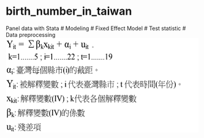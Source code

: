 # birth_number_in_taiwan
Panel data with Stata # Modeling # Fixed Effect Model # Test statistic # Data preprocessing
![image](https://github.com/An-ICheng/birth_number_in_taiwan/blob/master/Screen%20Shot%202020-02-11%20at%204.45.29%20PM.png)
